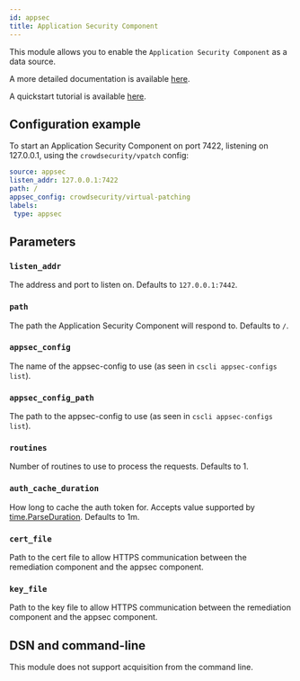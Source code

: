```yaml
---
id: appsec
title: Application Security Component
---
```



This module allows you to enable the `Application Security Component` as a data source.

A more detailed documentation is available [here](/docs/appsec/intro).

A quickstart tutorial is available [here](/appsec/quickstart.md).

## Configuration example

To start an Application Security Component on port 7422, listening on 127.0.0.1, using the `crowdsecurity/vpatch` config:

```yaml
source: appsec
listen_addr: 127.0.0.1:7422
path: /
appsec_config: crowdsecurity/virtual-patching
labels:
 type: appsec
```

## Parameters

### `listen_addr`

The address and port to listen on.
Defaults to `127.0.0.1:7442`.

### `path`

The path the Application Security Component will respond to.
Defaults to `/`.

### `appsec_config`

The name of the appsec-config to use (as seen in `cscli appsec-configs list`).

### `appsec_config_path`

The path to the appsec-config to use (as seen in `cscli appsec-configs list`).

### `routines`

Number of routines to use to process the requests. Defaults to 1.

### `auth_cache_duration`

How long to cache the auth token for. Accepts value supported by [time.ParseDuration](https://golang.org/pkg/time/#ParseDuration).
Defaults to 1m.

### `cert_file`

Path to the cert file to allow HTTPS communication between the remediation component and the appsec component.

### `key_file`

Path to the key file to allow HTTPS communication between the remediation component and the appsec component.

## DSN and command-line

This module does not support acquisition from the command line.